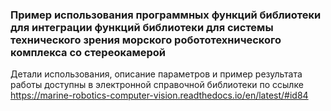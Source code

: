 ### Пример использования программных функций библиотеки для интеграции функций библиотеки для системы технического зрения морского робототехнического комплекса со стереокамерой
Детали использования, описание параметров и пример результата работы доступны в электронной справочной библиотеки по ссылке https://marine-robotics-computer-vision.readthedocs.io/en/latest/#id84